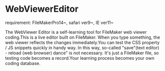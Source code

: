 # WebViewerEditor

requirement: FileMakerPro14~, safari ver9~, IE ver11~

The WebViewer Editor is a self-learning tool for FileMaker web viewer coding.This is a live editor built on FileMaker.
When you type something, the web viewer reflects the changes immediately.You can test the CSS property / JS snippets quickly in handy way.
In this way, so-called  "save"(text editor) - reload (web browser) dance" is not necessary.
It's just a FileMaker file, so testing code becomes a record.Your learning process becomes your own coding database.
